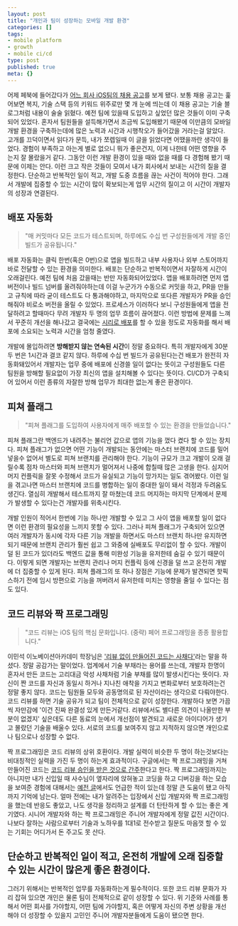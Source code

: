 ```yaml
---
layout: post
title: "개인과 팀이 성장하는 모바일 개발 환경"
categories: []
tags:
- mobile platform
- growth
- mobile ci/cd
type: post
published: true
meta: {}
---
```


어제 페북에 들어갔다가 [어느 회사 iOS팀의 채용 공고](https://www.notion.so/iOS-9752c0f7a210494e9a1ddcecb2f5e48a)를 보게 됐다. 보통 채용 공고는 훑어보면 복지, 기술 스택 등의 키워드 위주로만 몇 개 눈에 띄는데 이 채용 공고는 기술 블로그처럼 내용이 술술 읽혔다. 예전 팀에 있을때 도입하고 싶었던 많은 것들이 이미 구축되어 있었다. 혼자서 팀원들을 설득해가면서 조금씩 도입해봤기 때문에 이만큼의 모바일 개발 환경을 구축하는데에 많은 노력과 시간과 시행착오가 들어갔을 거라는걸 알았다. 고개를 끄덕이면서 읽다가 문득, 내가 쪼렙일때 이 글을 읽었다면 어땠을까란 생각이 들었다. 경험이 부족하고 아는게 별로 없으니 뭐가 좋은건지, 이게 나한테 어떤 영향을 주는지 잘 몰랐을거 같다. 그동안 이런 개발 환경이 있을 때와 없을 때를 다 경험해 봤기 때문에 이제는 안다. 이런 크고 작은 것들이 모여서 내가 회사에서 보내는 시간의 질을 결정한다. 단순하고 반복적인 일이 적고, 개발 도중 흐름을 끊는 사건이 적어야 한다. 그래서 개발에 집중할 수 있는 시간이 많이 확보되는게 업무 시간의 질이고 이 시간이 개발자의 성장과 연결된다.

## 배포 자동화
> "매 커밋마다 모든 코드가 테스트되며, 하루에도 수십 번 구성원들에게 개발 중인 빌드가 공유됩니다."

배포 자동화는 클릭 한번(혹은 0번)으로 앱을 빌드하고 내부 사용자나 외부 스토어까지 바로 전달할 수 있는 환경을 의미한다. 배포는 단순하고 반복적이면서 자잘하게 시간이 오래걸린다. 예전 팀에 처음 갔을때는 반만 자동화되어있었다. 앱을 배포하려면 먼저 앱 버전이나 빌드 넘버를 올려줘야하는데 이걸 누군가가 수동으로 커밋을 하고, PR을 만들고 규칙에 따라 굳이 테스트도 다 통과해야하고, 마지막으로 또다른 개발자가 PR을 승인 해줘야 비로소 버전을 올릴 수 있었다. 프로세스가 이러하다 보니 구성원들에게 앱을 전달하려고 할때마다 무려 개발자 두 명의 업무 흐름이 끊어졌다. 이런 방법에 문제를 느껴서 꾸준히 개선을 해나갔고 결국에는 [시리로 배포](https://soojin.ro/blog/hey-siri-deploy-app)를 할 수 있을 정도로 자동화를 해서 배포에 소요되는 노력과 시간을 엄청 줄였다.

개발에 몰입하려면 **방해받지 않는 연속된 시간**이 정말 중요하다. 특히 개발자에게 30분 두 번은 1시간과 결코 같지 않다. 하루에 수십 번 빌드가 공유된다는건 배포가 완전히 자동화돼있어서 개발자는 업무 중에 배포에 신경쓸 일이 없다는 뜻이고 구성원들도 다른 팀원을 방해할 필요없이 가장 최신의 앱을 설치해볼 수 있다는 뜻이다. CI/CD가 구축되어 있어서 이런 종류의 자잘한 방해 업무가 최대한 없는게 좋은 환경이다. 

## 피쳐 플래그
> "피쳐 플래그를 도입하여 사용자에게 매주 배포할 수 있는 환경을 만들었습니다."

피쳐 플래그란 백엔드가 내려주는 불리언 값으로 앱의 기능을 껐다 켰다 할 수 있는 장치다. 피쳐 플래그가 없으면 어떤 기능이 개발되는 동안에는 마스터 브랜치에 코드를 밀어 넣을수 없어서 별도로 피쳐 브랜치를 관리해야 한다. 기능이 규모가 크고 개발이 오래 걸릴수록 점차 마스터와 피쳐 브랜치가 멀어져서 나중에 합칠때 많은 고생을 한다. 심지어 머지 컨플릭을 잘못 수정해서 코드가 유실되고 기능이 망가지는 일도 겪어봤다. 이런 일을 겪고나면 마스터 브랜치에 코드를 병합하는 일이 중대한 일이 돼서 걱정과 두려움도 생긴다. 열심히 개발해서 테스트까지 잘 마쳤는데 코드 머지하는 마지막 단계에서 문제가 발생할 수 있다는건 개발자를 위축시킨다.

개발 인원이 적어서 한번에 기능 하나만 개발할 수 있고 그 사이 앱을 배포할 일이 없다면 이런 환경의 필요성을 느끼지 못할 수 있다. 그러나 피쳐 플래그가 구축되어 있으면 여러 개발자가 동시에 각자 다른 기능 개발을 하면서도 마스터 브랜치 하나만 유지하면 되기 때문에 브랜치 관리가 훨씬 쉽고 그 와중에 실배포도 무리없이 할 수 있다. 개발이 덜 된 코드가 있더라도 백엔드 값을 통해 미완성 기능을 유저한테 숨길 수 있기 때문이다. 이렇게 되면 개발자는 브랜치 관리나 머지 컨플릭 등에 신경을 덜 쓰고 온전히 개발에 더 집중할 수 있게 된다. 피쳐 플래그의 또 하나 장점은 기능에 문제가 발견되면 핫픽스하기 전에 임시 방편으로 기능을 꺼버려서 유저한테 미치는 영향을 줄일 수 있다는 점도 있다.

## 코드 리뷰와 짝 프로그래밍
> "코드 리뷰는 iOS 팀의 핵심 문화입니다. (중략) 페어 프로그래밍을 종종 활용합니다."

이민석 이노베이션아카데미 학장님은 ['리뷰 없이 만들어진 코드는 사채다'](https://www.facebook.com/100002633450536/posts/2990161257748293/?d=n)라는 말을 하셨다. 정말 공감가는 말이었다. 업계에서 기술 부채라는 용어를 쓰는데, 개발자 한명이 혼자서 만든 코드는 고리대금 악성 사채처럼 기술 부채를 많이 발생시킨다는 뜻이다. 자신이 짠 코드를 자신과 동일시 하거나 지나친 애착을 가지고 변화로부터 보호하려는건 정말 좋지 않다. 코드는 팀원들 모두와 공동명의로 된 자산이라는 생각으로 다뤄야한다. 코드 리뷰를 하면 기술 공유가 되고 팀이 전체적으로 같이 성장한다. 개발하다 보면 가끔씩 자만감에 '이건 진짜 완결성 있게 만든거같다. 리뷰에서도 별다른 의견이 나올만한 부분이 없겠지' 싶은데도 다른 동료의 눈에서 개선점이 발견되고 새로운 아이디어가 생기고 몰랐던 기술을 배울수 있다. 서로의 코드를 보여주지 않고 지적하지 않으면 개인으로나 팀으로나 성장할 수 없다. 

짝 프로그래밍은 코드 리뷰의 상위 호환이다. 개발 실력이 비슷한 두 명이 하는것보다는 비대칭적인 실력을 가진 두 명이 하는게 효과적이다. 구글에서는 짝 프로그래밍을 거쳐 만들어진 코드는 [코드 리뷰 승인을 받은 것으로 간주](https://soojin.ro/review/)한다고 한다. 짝 프로그래밍까지는 아니지만 내가 신입일 때 사수님이 옆자리에 앉혀놓고 코딩을 하고 디버깅을 하는 모습을 보여준 경험에 대해서는 [예전 글](https://soojin.ro/blog/copycat)에서도 언급한 적이 있는데 정말 큰 도움이 됐고 아직까지 기억에 남는다. 얼마 전에는 내가 알려주는 입장에서 신입 개발자와 짝 프로그래밍을 했는데 반응도 좋았고, 나도 생각을 정리하고 설계를 더 탄탄하게 할 수 있는 좋은 계기였다. 시니어 개발자와 하는 짝 프로그래밍은 주니어 개발자에게 정말 값진 시간이다. 나보다 잘하는 사람으로부터 기술과 노하우를 1대1로 전수받고 질문도 마음껏 할 수 있는 기회는 어디가서 돈 주고도 못 산다.

## 단순하고 반복적인 일이 적고, 온전히 개발에 오래 집중할 수 있는 시간이 많은게 좋은 환경이다.
그러기 위해서는 반복적인 업무를 자동화하는게 필수적이다. 또한 코드 리뷰 문화가 자리 잡혀 있으면 개인은 물론 팀이 전체적으로 같이 성장할 수 있다. 위 기준와 사례를 통해서 어떤 회사를 가야할지, 어떤 팀에 가야할지, 혹은 어떻게 자신의 주변 상황을 개선해야 더 성장할 수 있을지 고민인 주니어 개발자분들에게 도움이 됐으면 한다.

